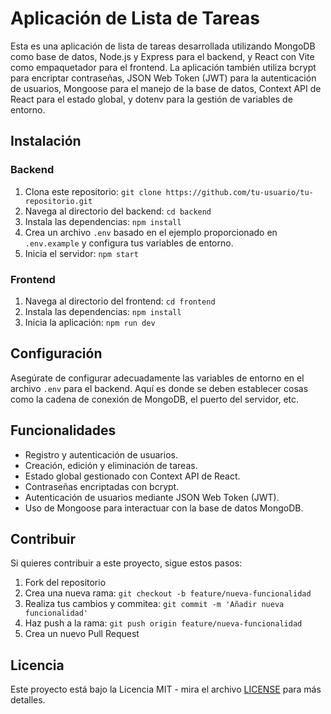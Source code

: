 # Aplicación de Lista de Tareas

Esta es una aplicación de lista de tareas desarrollada utilizando MongoDB como base de datos, Node.js y Express para el backend, y React con Vite como empaquetador para el frontend. La aplicación también utiliza bcrypt para encriptar contraseñas, JSON Web Token (JWT) para la autenticación de usuarios, Mongoose para el manejo de la base de datos, Context API de React para el estado global, y dotenv para la gestión de variables de entorno.

## Instalación

### Backend

1. Clona este repositorio: `git clone https://github.com/tu-usuario/tu-repositorio.git`
2. Navega al directorio del backend: `cd backend`
3. Instala las dependencias: `npm install`
4. Crea un archivo `.env` basado en el ejemplo proporcionado en `.env.example` y configura tus variables de entorno.
5. Inicia el servidor: `npm start`

### Frontend

1. Navega al directorio del frontend: `cd frontend`
2. Instala las dependencias: `npm install`
3. Inicia la aplicación: `npm run dev`

## Configuración

Asegúrate de configurar adecuadamente las variables de entorno en el archivo `.env` para el backend. Aquí es donde se deben establecer cosas como la cadena de conexión de MongoDB, el puerto del servidor, etc.

## Funcionalidades

- Registro y autenticación de usuarios.
- Creación, edición y eliminación de tareas.
- Estado global gestionado con Context API de React.
- Contraseñas encriptadas con bcrypt.
- Autenticación de usuarios mediante JSON Web Token (JWT).
- Uso de Mongoose para interactuar con la base de datos MongoDB.

## Contribuir

Si quieres contribuir a este proyecto, sigue estos pasos:

1. Fork del repositorio
2. Crea una nueva rama: `git checkout -b feature/nueva-funcionalidad`
3. Realiza tus cambios y commitea: `git commit -m 'Añadir nueva funcionalidad'`
4. Haz push a la rama: `git push origin feature/nueva-funcionalidad`
5. Crea un nuevo Pull Request

## Licencia

Este proyecto está bajo la Licencia MIT - mira el archivo [LICENSE](LICENSE) para más detalles.
